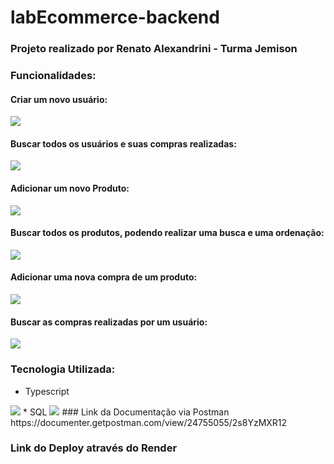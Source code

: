 # labEcommerce-backend

### Projeto realizado por Renato Alexandrini - Turma Jemison

### Funcionalidades:

#### Criar um novo usuário:
<img src="https://user-images.githubusercontent.com/102265620/205476694-1e2f5a3b-d1c2-41a0-859e-3107a42f0a9c.png">

#### Buscar todos os usuários e suas compras realizadas:
<img src="https://user-images.githubusercontent.com/102265620/205476697-8671fd5d-7632-410b-bf51-d5a1620a0840.png">

#### Adicionar um novo Produto:
<img src="https://user-images.githubusercontent.com/102265620/205476704-338dd7da-3e1a-44c2-b037-3b1f994cf527.png">

#### Buscar todos os produtos, podendo realizar uma busca e uma ordenação:
<img src="https://user-images.githubusercontent.com/102265620/205476713-1df61823-3645-4d57-a76c-7d51b1301c8f.png">

#### Adicionar uma nova compra de um produto:
<img src="https://user-images.githubusercontent.com/102265620/205476726-d68ccb65-cdbe-49c2-ba12-a38e8dad0392.png">

#### Buscar as compras realizadas por um usuário:
<img src="https://user-images.githubusercontent.com/102265620/205476736-1d6fa945-2555-425e-a88b-09aacc7e0abf.png">

### Tecnologia Utilizada:
* Typescript
<img src="https://user-images.githubusercontent.com/102265620/205476749-786b35ae-cb86-44ab-bff9-4bd8833284b7.png">
* SQL
<img src="https://user-images.githubusercontent.com/102265620/205476861-68520703-8f8b-4dc9-9336-fc7d8b4a0764.jpg">
### Link da Documentação via Postman
https://documenter.getpostman.com/view/24755055/2s8YzMXR12

### Link do Deploy através do Render



